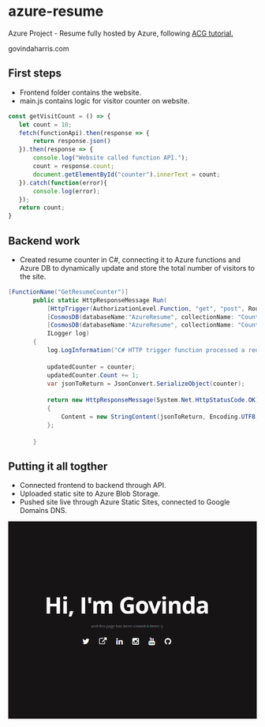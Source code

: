 # azure-resume
Azure Project - Resume fully hosted by Azure, following [ACG tutorial.](https://www.youtube.com/watch?v=ieYrBWmkfno) 

govindaharris.com

## First steps
 - Frontend folder contains the website.
 - main.js contains logic for visitor counter on website.

 ```js
const getVisitCount = () => {
    let count = 10;
    fetch(functionApi).then(response => {
        return response.json()
    }).then(response => {
        console.log("Website called function API.");
        count = response.count;
        document.getElementById("counter").innerText = count;
    }).catch(function(error){
        console.log(error);
    });
    return count;
}
 ```

## Backend work
 - Created resume counter in C#, connecting it to Azure functions and Azure DB to dynamically update and store the total number of visitors to the site.

 ```c#
[FunctionName("GetResumeCounter")]
        public static HttpResponseMessage Run(
            [HttpTrigger(AuthorizationLevel.Function, "get", "post", Route = null)] HttpRequest req,
            [CosmosDB(databaseName:"AzureResume", collectionName: "Counter", ConnectionStringSetting = "AzureResumeConnectionString", Id = "1", PartitionKey = "1")] Counter counter,
            [CosmosDB(databaseName:"AzureResume", collectionName: "Counter", ConnectionStringSetting = "AzureResumeConnectionString", Id = "1", PartitionKey = "1")] out Counter updatedCounter,
            ILogger log)
        {
            log.LogInformation("C# HTTP trigger function processed a request.");

            updatedCounter = counter;
            updatedCounter.Count += 1;
            var jsonToReturn = JsonConvert.SerializeObject(counter);

            return new HttpResponseMessage(System.Net.HttpStatusCode.OK)
            {
                Content = new StringContent(jsonToReturn, Encoding.UTF8, "application/json")
            };

        }
 ```

## Putting it all togther
 - Connected frontend to backend through API.
 - Uploaded static site to Azure Blob Storage.
 - Pushed site live through Azure Static Sites, connected to Google Domains DNS.

![](frontend\images\website.png)
